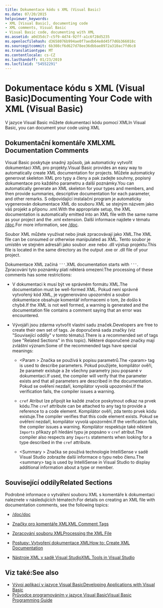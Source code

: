 ```yaml
---
title: Dokumentace kódu s XML (Visual Basic)
ms.date: 07/20/2015
helpviewer_keywords:
- XML [Visual Basic], documenting code
- XML comments, Visual Basic
- Visual Basic code, documenting with XML
ms.assetid: a0d35dc7-c5f9-4d74-92ff-a1c6f28d5235
ms.openlocfilehash: d3658076b994ae0f7aedb64e8d45f7d6b366018c
ms.sourcegitcommit: 6b308cf6d627d78ee36dbbae8972a310ac7fd6c8
ms.translationtype: MT
ms.contentlocale: cs-CZ
ms.lasthandoff: 01/23/2019
ms.locfileid: "54552291"
---
```

# <a name="documenting-your-code-with-xml-visual-basic"></a><span data-ttu-id="54092-102">Dokumentace kódu s XML (Visual Basic)</span><span class="sxs-lookup"><span data-stu-id="54092-102">Documenting Your Code with XML (Visual Basic)</span></span>
<span data-ttu-id="54092-103">V jazyce Visual Basic můžete dokumentaci kódu pomocí XML</span><span class="sxs-lookup"><span data-stu-id="54092-103">In Visual Basic, you can document your code using XML</span></span>  
  
## <a name="xml-documentation-comments"></a><span data-ttu-id="54092-104">Dokumentační komentáře XML</span><span class="sxs-lookup"><span data-stu-id="54092-104">XML Documentation Comments</span></span>  
 <span data-ttu-id="54092-105">Visual Basic poskytuje snadný způsob, jak automaticky vytvořit dokumentaci XML pro projekty.</span><span class="sxs-lookup"><span data-stu-id="54092-105">Visual Basic provides an easy way to automatically create XML documentation for projects.</span></span> <span data-ttu-id="54092-106">Můžete automaticky generovat skeleton XML pro typy a členy a pak zadejte souhrny, popisný dokumentace pro každého parametru a další poznámky.</span><span class="sxs-lookup"><span data-stu-id="54092-106">You can automatically generate an XML skeleton for your types and members, and then provide summaries, descriptive documentation for each parameter, and other remarks.</span></span> <span data-ttu-id="54092-107">S odpovídající instalační program je automaticky vygenerován dokumentace XML do souboru XML se stejným názvem jako váš projekt a příponu .xml.</span><span class="sxs-lookup"><span data-stu-id="54092-107">With the appropriate setup, the XML documentation is automatically emitted into an XML file with the same name as your project and the .xml extension.</span></span> <span data-ttu-id="54092-108">Další informace najdete v tématu [/doc](../../../visual-basic/reference/command-line-compiler/doc.md).</span><span class="sxs-lookup"><span data-stu-id="54092-108">For more information, see [/doc](../../../visual-basic/reference/command-line-compiler/doc.md).</span></span>  
  
 <span data-ttu-id="54092-109">Soubor XML můžete využívat nebo jinak zpracovávají jako XML.</span><span class="sxs-lookup"><span data-stu-id="54092-109">The XML file can be consumed or otherwise manipulated as XML.</span></span> <span data-ttu-id="54092-110">Tento soubor je umístěn ve stejném adresáři jako soubor .exe nebo .dll výstup projektu.</span><span class="sxs-lookup"><span data-stu-id="54092-110">This file is located in the same directory as the output .exe or .dll file of your project.</span></span>  
  
 <span data-ttu-id="54092-111">Dokumentace XML začíná `'''`.</span><span class="sxs-lookup"><span data-stu-id="54092-111">XML documentation starts with `'''`.</span></span> <span data-ttu-id="54092-112">Zpracování tyto poznámky platí některá omezení:</span><span class="sxs-lookup"><span data-stu-id="54092-112">The processing of these comments has some restrictions:</span></span>  
  
-   <span data-ttu-id="54092-113">V dokumentaci k musí být ve správném formátu XML.</span><span class="sxs-lookup"><span data-stu-id="54092-113">The documentation must be well-formed XML.</span></span> <span data-ttu-id="54092-114">Pokud není správně vytvořený kód XML, je vygenerováno upozornění a soubor dokumentace obsahuje komentář informacemi o tom, že došlo k chybě.</span><span class="sxs-lookup"><span data-stu-id="54092-114">If the XML is not well formed, a warning is generated and the documentation file contains a comment saying that an error was encountered.</span></span>  
  
-   <span data-ttu-id="54092-115">Vývojáři jsou zdarma vytvořit vlastní sadu značek.</span><span class="sxs-lookup"><span data-stu-id="54092-115">Developers are free to create their own set of tags.</span></span> <span data-ttu-id="54092-116">Je doporučená sada značky (viz "Související oddíly" v tomto tématu).</span><span class="sxs-lookup"><span data-stu-id="54092-116">There is a recommended set of tags (see "Related Sections" in this topic).</span></span> <span data-ttu-id="54092-117">Některé doporučené značky mají zvláštní význam:</span><span class="sxs-lookup"><span data-stu-id="54092-117">Some of the recommended tags have special meanings:</span></span>  
  
    -   <span data-ttu-id="54092-118">\<Param > Značka se používá k popisu parametrů.</span><span class="sxs-lookup"><span data-stu-id="54092-118">The \<param> tag is used to describe parameters.</span></span> <span data-ttu-id="54092-119">Pokud použijete, kompilátor ověří, že parametr existuje a že všechny parametry jsou popsané v dokumentaci.</span><span class="sxs-lookup"><span data-stu-id="54092-119">If used, the compiler will verify that the parameter exists and that all parameters are described in the documentation.</span></span> <span data-ttu-id="54092-120">Pokud se ověření nezdaří, kompilátor vyvolá upozornění.</span><span class="sxs-lookup"><span data-stu-id="54092-120">If the verification fails, the compiler issues a warning.</span></span>  
  
    -   <span data-ttu-id="54092-121">`cref` Atribut lze připojit ke každé značce poskytnout odkaz na prvek kódu.</span><span class="sxs-lookup"><span data-stu-id="54092-121">The `cref` attribute can be attached to any tag to provide a reference to a code element.</span></span> <span data-ttu-id="54092-122">Kompilátor ověří, zda tento prvek kódu existuje.</span><span class="sxs-lookup"><span data-stu-id="54092-122">The compiler verifies that this code element exists.</span></span> <span data-ttu-id="54092-123">Pokud se ověření nezdaří, kompilátor vyvolá upozornění.</span><span class="sxs-lookup"><span data-stu-id="54092-123">If the verification fails, the compiler issues a warning.</span></span> <span data-ttu-id="54092-124">Kompilátor respektuje také některé `Imports` příkazy při hledání typu je popsáno v `cref` atribut.</span><span class="sxs-lookup"><span data-stu-id="54092-124">The compiler also respects any `Imports` statements when looking for a type described in the `cref` attribute.</span></span>  
  
    -   <span data-ttu-id="54092-125">\<Summary > Značka se používá technologie IntelliSense v sadě Visual Studio zobrazíte další informace o typu nebo členu.</span><span class="sxs-lookup"><span data-stu-id="54092-125">The \<summary> tag is used by IntelliSense in Visual Studio to display additional information about a type or member.</span></span>  
  
## <a name="related-sections"></a><span data-ttu-id="54092-126">Související oddíly</span><span class="sxs-lookup"><span data-stu-id="54092-126">Related Sections</span></span>  
 <span data-ttu-id="54092-127">Podrobné informace o vytváření souboru XML s komentáře k dokumentaci naleznete v následujících tématech:</span><span class="sxs-lookup"><span data-stu-id="54092-127">For details on creating an XML file with documentation comments, see the following topics:</span></span>  
  
-   [<span data-ttu-id="54092-128">/doc</span><span class="sxs-lookup"><span data-stu-id="54092-128">/doc</span></span>](../../../visual-basic/reference/command-line-compiler/doc.md)  
  
-   [<span data-ttu-id="54092-129">Značky pro komentáře XML</span><span class="sxs-lookup"><span data-stu-id="54092-129">XML Comment Tags</span></span>](../../../visual-basic/language-reference/xmldoc/index.md)  
  
-   [<span data-ttu-id="54092-130">Zpracování souboru XML</span><span class="sxs-lookup"><span data-stu-id="54092-130">Processing the XML File</span></span>](../../../visual-basic/programming-guide/program-structure/processing-the-xml-file.md)  
  
-   [<span data-ttu-id="54092-131">Postupy: Vytvoření dokumentace XML</span><span class="sxs-lookup"><span data-stu-id="54092-131">How to: Create XML Documentation</span></span>](../../../visual-basic/programming-guide/program-structure/how-to-create-xml-documentation.md)  
  
-   [<span data-ttu-id="54092-132">Nástroje XML v sadě Visual Studio</span><span class="sxs-lookup"><span data-stu-id="54092-132">XML Tools in Visual Studio</span></span>](/visualstudio/xml-tools/xml-tools-in-visual-studio)  
  
## <a name="see-also"></a><span data-ttu-id="54092-133">Viz také:</span><span class="sxs-lookup"><span data-stu-id="54092-133">See also</span></span>
- [<span data-ttu-id="54092-134">Vývoj aplikací v jazyce Visual Basic</span><span class="sxs-lookup"><span data-stu-id="54092-134">Developing Applications with Visual Basic</span></span>](../../../visual-basic/developing-apps/index.md)
- [<span data-ttu-id="54092-135">Průvodce programováním v jazyce Visual Basic</span><span class="sxs-lookup"><span data-stu-id="54092-135">Visual Basic Programming Guide</span></span>](../../../visual-basic/programming-guide/index.md)
